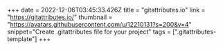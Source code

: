 +++
date = 2022-12-06T03:45:33.426Z
title = "gitattributes.io"
link = "https://gitattributes.io/"
thumbnail = "https://avatars.githubusercontent.com/u/12210131?s=200&v=4"
snippet="Create .gitattributes file for your project"
tags = [".gitattributes-template"]
+++
